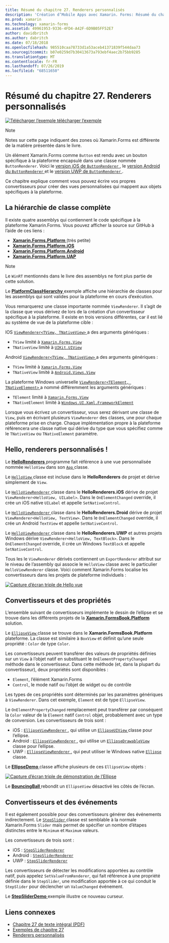 ```yaml
---
title: Résumé du chapitre 27. Renderers personnalisés
description: 'Création d’Mobile Apps avec Xamarin. Forms: Résumé du chapitre 27. Renderers personnalisés'
ms.prod: xamarin
ms.technology: xamarin-forms
ms.assetid: 49961953-9336-4FD4-A42F-6D9B05FF52E7
author: davidbritch
ms.author: dabritch
ms.date: 07/18/2018
ms.openlocfilehash: 985510caa78733d1a53aceb41371839f544daa73
ms.sourcegitcommit: b07e0259d7b30413673a793ebf4aec2b75bb9285
ms.translationtype: MT
ms.contentlocale: fr-FR
ms.lasthandoff: 07/26/2019
ms.locfileid: "68511650"
---
```

# <a name="summary-of-chapter-27-custom-renderers"></a>Résumé du chapitre 27. Renderers personnalisés

[![Télécharger l’exemple](~/media/shared/download.png) télécharger l’exemple](https://github.com/xamarin/xamarin-forms-book-samples/tree/master/Chapter27)

> [!NOTE] 
> Notes sur cette page indiquent des zones où Xamarin.Forms est différente de la matière présentée dans le livre.

Un élément Xamarin.Forms comme `Button` est rendu avec un bouton spécifique à la plateforme encapsulé dans une classe nommée `ButtonRenderer`.  Voici le [version iOS de `ButtonRenderer` ](https://github.com/xamarin/Xamarin.Forms/blob/master/Xamarin.Forms.Platform.iOS/Renderers/ButtonRenderer.cs), le [version Android du `ButtonRenderer` ](https://github.com/xamarin/Xamarin.Forms/blob/master/Xamarin.Forms.Platform.Android/Renderers/ButtonRenderer.cs)et le [version UWP de `ButtonRenderer` ](https://github.com/xamarin/Xamarin.Forms/blob/master/Xamarin.Forms.Platform.UAP/ButtonRenderer.cs).

Ce chapitre explique comment vous pouvez écrire vos propres convertisseurs pour créer des vues personnalisées qui mappent aux objets spécifiques à la plateforme.

## <a name="the-complete-class-hierarchy"></a>La hiérarchie de classe complète

Il existe quatre assemblys qui contiennent le code spécifique à la plateforme Xamarin.Forms.
Vous pouvez afficher la source sur GitHub à l’aide de ces liens :

- [**Xamarin.Forms.Platform** ](https://github.com/xamarin/Xamarin.Forms/tree/master/Xamarin.Forms.Platform) (très petite)
- [**Xamarin.Forms.Platform.iOS**](https://github.com/xamarin/Xamarin.Forms/tree/master/Xamarin.Forms.Platform.iOS)
- [**Xamarin.Forms.Platform.Android**](https://github.com/xamarin/Xamarin.Forms/tree/master/Xamarin.Forms.Platform.Android)
- [**Xamarin.Forms.Platform.UAP**](https://github.com/xamarin/Xamarin.Forms/tree/master/Xamarin.Forms.Platform.UAP)

> [!NOTE]
> Le `WinRT` mentionnés dans le livre des assemblys ne font plus partie de cette solution. 

Le [ **PlatformClassHierarchy** ](https://github.com/xamarin/xamarin-forms-book-samples/tree/master/Chapter27/PlatformClassHierarchy) exemple affiche une hiérarchie de classes pour les assemblys qui sont valides pour la plateforme en cours d’exécution.

Vous remarquerez une classe importante nommée `ViewRenderer`. Il s’agit de la classe que vous dérivez de lors de la création d’un convertisseur spécifique à la plateforme. Il existe en trois versions différentes, car il est lié au système de vue de la plateforme cible :

IOS [ `ViewRenderer<TView, TNativeView>` ](https://github.com/xamarin/Xamarin.Forms/blob/master/Xamarin.Forms.Platform.iOS/ViewRenderer.cs#L25) a des arguments génériques :

- `TView` limité à [`Xamarin.Forms.View`](xref:Xamarin.Forms.View)
- `TNativeView` limité à [`UIKit.UIView`](xref:UIKit.UIView)

Android [ `ViewRenderer<TView, TNativeView>` ](https://github.com/xamarin/Xamarin.Forms/blob/master/Xamarin.Forms.Platform.Android/ViewRenderer.cs#L17) a des arguments génériques :

- `TView` limité à [`Xamarin.Forms.View`](xref:Xamarin.Forms.View)
- `TNativeView` limité à [`Android.Views.View`](xref:Android.Views.View)

La plateforme Windows universelle [ `ViewRenderer<TElement, TNativeElement>` ](https://github.com/xamarin/Xamarin.Forms/blob/master/Xamarin.Forms.Platform.UAP/ViewRenderer.cs#L6) a nommé différemment les arguments génériques :

- `TElement` limité à [`Xamarin.Forms.View`](xref:Xamarin.Forms.View)
- `TNativeElement` limité à [`Windows.UI.Xaml.FrameworkElement`](/uwp/api/Windows.UI.Xaml.FrameworkElement)

Lorsque vous écrivez un convertisseur, vous serez dérivant une classe de `View`, puis en écrivant plusieurs `ViewRenderer` des classes, une pour chaque plateforme prise en charge. Chaque implémentation propre à la plateforme référencera une classe native qui dérive du type que vous spécifiez comme le `TNativeView` ou `TNativeElement` paramètre.

## <a name="hello-custom-renderers"></a>Hello, renderers personnalisés !

Le [ **HelloRenderers** ](https://github.com/xamarin/xamarin-forms-book-samples/tree/master/Chapter27/HelloRenderers) programme fait référence à une vue personnalisée nommée `HelloView` dans son [ `App` ](https://github.com/xamarin/xamarin-forms-book-samples/blob/master/Chapter27/HelloRenderers/HelloRenderers/HelloRenderers/App.cs) classe.

Le [ `HelloView` ](https://github.com/xamarin/xamarin-forms-book-samples/blob/master/Chapter27/HelloRenderers/HelloRenderers/HelloRenderers/HelloView.cs) classe est incluse dans le **HelloRenderers** de projet et dérive simplement de `View`.

Le [ `HelloViewRenderer` ](https://github.com/xamarin/xamarin-forms-book-samples/blob/master/Chapter27/HelloRenderers/HelloRenderers/HelloRenderers.iOS/HelloViewRenderer.cs) classe dans le **HelloRenderers.iOS** dérive de projet `ViewRenderer<HelloView, UILabel>`. Dans le `OnElementChanged` override, il crée un iOS native `UILabel` et appelle `SetNativeControl`.

Le [ `HelloViewRenderer` ](https://github.com/xamarin/xamarin-forms-book-samples/blob/master/Chapter27/HelloRenderers/HelloRenderers/HelloRenderers.Droid/HelloViewRenderer.cs) classe dans le **HelloRenderers.Droid** dérive de projet `ViewRenderer<HelloView, TextView>`. Dans le `OnElementChanged` override, il crée un Android `TextView` et appelle `SetNativeControl`.

Le [ `HelloViewRenderer` ](https://github.com/xamarin/xamarin-forms-book-samples/blob/master/Chapter27/HelloRenderers/HelloRenderers/HelloRenderers.UWP/HelloViewRenderer.cs) classe dans le **HelloRenderers.UWP** et autres projets Windows dérive `ViewRenderer<HelloView, TextBlock>`. Dans le `OnElementChanged` override, il crée un Windows `TextBlock` et appelle `SetNativeControl`.

Tous les le `ViewRenderer` dérivés contiennent un `ExportRenderer` attribut sur le niveau de l’assembly qui associe le `HelloView` classe avec le particulier `HelloViewRenderer` classe. Voici comment Xamarin.Forms localise les convertisseurs dans les projets de plateforme individuels :

[![Capture d’écran triple de Hello vue](images/ch27fg02-small.png "Renderers personnalisés")](images/ch27fg02-large.png#lightbox "Renderers personnalisés")

## <a name="renderers-and-properties"></a>Convertisseurs et des propriétés

L’ensemble suivant de convertisseurs implémente le dessin de l’ellipse et se trouve dans les différents projets de la [ **Xamarin.FormsBook.Platform** ](https://github.com/xamarin/xamarin-forms-book-samples/tree/master/Libraries/Xamarin.FormsBook.Platform) solution.

Le [ `EllipseView` ](https://github.com/xamarin/xamarin-forms-book-samples/blob/master/Libraries/Xamarin.FormsBook.Platform/Xamarin.FormsBook.Platform/EllipseView.cs) classe se trouve dans le **Xamarin.FormsBook.Platform** plateforme. La classe est similaire à `BoxView` et définit qu’une seule propriété : `Color` de type `Color`.

Les convertisseurs peuvent transférer des valeurs de propriétés définies sur un `View` à l’objet natif en substituant le `OnElementPropertyChanged` méthode dans le convertisseur. Dans cette méthode (et, dans la plupart du convertisseur), deux propriétés sont disponibles :

- `Element`, l’élément Xamarin.Forms
- `Control`, le mode natif ou l’objet de widget ou de contrôle

Les types de ces propriétés sont déterminés par les paramètres génériques à `ViewRenderer`. Dans cet exemple, `Element` est de type `EllipseView`.

Le `OnElementPropertyChanged` remplacement peut transférer par conséquent la `Color` valeur de la `Element` natif `Control` objet, probablement avec un type de conversion. Les convertisseurs de trois sont :

- iOS : [ `EllipseViewRenderer` ](https://github.com/xamarin/xamarin-forms-book-samples/blob/master/Libraries/Xamarin.FormsBook.Platform/Xamarin.FormsBook.Platform.iOS/EllipseViewRenderer.cs), qui utilise un [ `EllipseUIView` ](https://github.com/xamarin/xamarin-forms-book-samples/blob/master/Libraries/Xamarin.FormsBook.Platform/Xamarin.FormsBook.Platform.iOS/EllipseUIView.cs) classe pour l’ellipse.
- Android : [ `EllipseViewRenderer` ](https://github.com/xamarin/xamarin-forms-book-samples/blob/master/Libraries/Xamarin.FormsBook.Platform/Xamarin.FormsBook.Platform.Android/EllipseViewRenderer.cs), qui utilise un [ `EllipseDrawableView` ](https://github.com/xamarin/xamarin-forms-book-samples/blob/master/Libraries/Xamarin.FormsBook.Platform/Xamarin.FormsBook.Platform.Android/EllipseDrawableView.cs) classe pour l’ellipse.
- UWP : [ `EllipseViewRenderer` ](https://github.com/xamarin/xamarin-forms-book-samples/blob/master/Libraries/Xamarin.FormsBook.Platform/Xamarin.FormsBook.Platform.WinRT/EllipseViewRenderer.cs), qui peut utiliser le Windows native [ `Ellipse` ](/uwp/api/Windows.UI.Xaml.Shapes.Ellipse) classe.

Le [ **EllipseDemo** ](https://github.com/xamarin/xamarin-forms-book-samples/tree/master/Chapter27/EllipseDemo) classe affiche plusieurs de ces `EllipseView` objets :

[![Capture d’écran triple de démonstration de l’Ellipse](images/ch27fg03-small.png "Renderers personnalisés de EllipseView")](images/ch27fg03-large.png#lightbox "EllipseView personnalisé convertisseurs")

Le [ **BouncingBall** ](https://github.com/xamarin/xamarin-forms-book-samples/tree/master/Chapter27/BouncingBall) rebondit un `EllipseView` désactivé les côtés de l’écran.

## <a name="renderers-and-events"></a>Convertisseurs et des événements

Il est également possible pour des convertisseurs générer des événements indirectement. Le [ `StepSlider` ](https://github.com/xamarin/xamarin-forms-book-samples/blob/master/Libraries/Xamarin.FormsBook.Platform/Xamarin.FormsBook.Platform/StepSlider.cs) classe est semblable à la normale Xamarin.Forms `Slider` mais permet de spécifier un nombre d’étapes distinctes entre le `Minimum` et `Maximum` valeurs.

Les convertisseurs de trois sont :

- iOS : [`StepSliderRenderer`](https://github.com/xamarin/xamarin-forms-book-samples/blob/master/Libraries/Xamarin.FormsBook.Platform/Xamarin.FormsBook.Platform.iOS/StepSliderRenderer.cs)
- Android : [`StepSliderRenderer`](https://github.com/xamarin/xamarin-forms-book-samples/blob/master/Libraries/Xamarin.FormsBook.Platform/Xamarin.FormsBook.Platform.Android/StepSliderRenderer.cs)
- UWP : [`StepSliderRenderer`](https://github.com/xamarin/xamarin-forms-book-samples/blob/master/Libraries/Xamarin.FormsBook.Platform/Xamarin.FormsBook.Platform.WinRT/StepSliderRenderer.cs)

Les convertisseurs de détecter les modifications apportées au contrôle natif, puis appelez `SetValueFromRenderer`, qui fait référence à une propriété définie dans le `StepSlider`, une modification apportée à ce qui conduit le `StepSlider` pour déclencher un `ValueChanged` événement.

Le [ **StepSliderDemo** ](https://github.com/xamarin/xamarin-forms-book-samples/tree/master/Chapter27/StepSliderDemo) exemple illustre ce nouveau curseur.



## <a name="related-links"></a>Liens connexes

- [Chapitre 27 de texte intégral (PDF)](https://download.xamarin.com/developer/xamarin-forms-book/XamarinFormsBook-Ch27-Apr2016.pdf)
- [Exemples de chapitre 27](https://github.com/xamarin/xamarin-forms-book-samples/tree/master/Chapter27)
- [Renderers personnalisés](~/xamarin-forms/app-fundamentals/custom-renderer/index.md)
